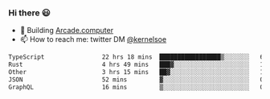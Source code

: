 ### Hi there 😃

- 🔨 Building [Arcade.computer](https://arcade.computer)
- 📫 How to reach me: twitter DM [@kernelsoe](https://twitter.com/kernelsoe)

<!--START_SECTION:waka-->

```txt
TypeScript                22 hrs 18 mins  █████████████████▒░░░░░░░   69.01 %
Rust                      4 hrs 49 mins   ███▓░░░░░░░░░░░░░░░░░░░░░   14.94 %
Other                     3 hrs 15 mins   ██▓░░░░░░░░░░░░░░░░░░░░░░   10.10 %
JSON                      52 mins         ▓░░░░░░░░░░░░░░░░░░░░░░░░   02.68 %
GraphQL                   16 mins         ▒░░░░░░░░░░░░░░░░░░░░░░░░   00.83 %
```

<!--END_SECTION:waka-->
